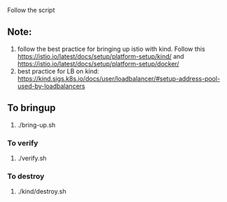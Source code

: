 Follow the script 

## Note: 
1. follow the best practice for bringing up istio with kind. Follow this https://istio.io/latest/docs/setup/platform-setup/kind/ and https://istio.io/latest/docs/setup/platform-setup/docker/
1. best practice for LB on kind: https://kind.sigs.k8s.io/docs/user/loadbalancer/#setup-address-pool-used-by-loadbalancers


## To bringup
1. ./bring-up.sh
### To verify
1. ./verify.sh 
### To destroy
1. ./kind/destroy.sh

